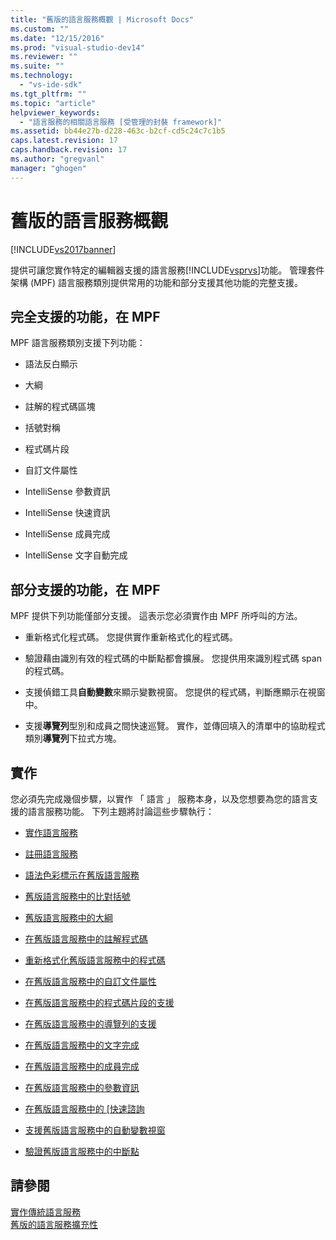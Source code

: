 ```yaml
---
title: "舊版的語言服務概觀 | Microsoft Docs"
ms.custom: ""
ms.date: "12/15/2016"
ms.prod: "visual-studio-dev14"
ms.reviewer: ""
ms.suite: ""
ms.technology: 
  - "vs-ide-sdk"
ms.tgt_pltfrm: ""
ms.topic: "article"
helpviewer_keywords: 
  - "語言服務的相關語言服務 [受管理的封裝 framework]"
ms.assetid: bb44e27b-d228-463c-b2cf-cd5c24c7c1b5
caps.latest.revision: 17
caps.handback.revision: 17
ms.author: "gregvanl"
manager: "ghogen"
---
```

# 舊版的語言服務概觀
[!INCLUDE[vs2017banner](../../code-quality/includes/vs2017banner.md)]

提供可讓您實作特定的編輯器支援的語言服務[!INCLUDE[vsprvs](../../code-quality/includes/vsprvs_md.md)]功能。  管理套件架構 \(MPF\) 語言服務類別提供常用的功能和部分支援其他功能的完整支援。  
  
## 完全支援的功能，在 MPF  
 MPF 語言服務類別支援下列功能：  
  
-   語法反白顯示  
  
-   大綱  
  
-   註解的程式碼區塊  
  
-   括號對稱  
  
-   程式碼片段  
  
-   自訂文件屬性  
  
-   IntelliSense 參數資訊  
  
-   IntelliSense 快速資訊  
  
-   IntelliSense 成員完成  
  
-   IntelliSense 文字自動完成  
  
## 部分支援的功能，在 MPF  
 MPF 提供下列功能僅部分支援。  這表示您必須實作由 MPF 所呼叫的方法。  
  
-   重新格式化程式碼。  您提供實作重新格式化的程式碼。  
  
-   驗證藉由識別有效的程式碼的中斷點都會擴展。  您提供用來識別程式碼 span 的程式碼。  
  
-   支援偵錯工具**自動變數**來顯示變數視窗。  您提供的程式碼，判斷應顯示在視窗中。  
  
-   支援**導覽列**型別和成員之間快速巡覽。  實作，並傳回填入的清單中的協助程式類別**導覽列**下拉式方塊。  
  
## 實作  
 您必須先完成幾個步驟，以實作 「 語言 」 服務本身，以及您想要為您的語言支援的語言服務功能。  下列主題將討論這些步驟執行：  
  
-   [實作語言服務](../../extensibility/internals/implementing-a-legacy-language-service2.md)  
  
-   [註冊語言服務](../../extensibility/internals/registering-a-legacy-language-service1.md)  
  
-   [語法色彩標示在舊版語言服務](../../extensibility/internals/syntax-colorizing-in-a-legacy-language-service.md)  
  
-   [舊版語言服務中的比對括號](../../extensibility/internals/brace-matching-in-a-legacy-language-service.md)  
  
-   [舊版語言服務中的大綱](../../extensibility/internals/outlining-in-a-legacy-language-service.md)  
  
-   [在舊版語言服務中的註解程式碼](../../extensibility/internals/commenting-code-in-a-legacy-language-service.md)  
  
-   [重新格式化舊版語言服務中的程式碼](../../extensibility/internals/reformatting-code-in-a-legacy-language-service.md)  
  
-   [在舊版語言服務中的自訂文件屬性](../../extensibility/internals/custom-document-properties-in-a-legacy-language-service.md)  
  
-   [在舊版語言服務中的程式碼片段的支援](../../extensibility/internals/support-for-code-snippets-in-a-legacy-language-service.md)  
  
-   [在舊版語言服務中的導覽列的支援](../../extensibility/internals/support-for-the-navigation-bar-in-a-legacy-language-service.md)  
  
-   [在舊版語言服務中的文字完成](../../extensibility/internals/word-completion-in-a-legacy-language-service.md)  
  
-   [在舊版語言服務中的成員完成](../../extensibility/internals/member-completion-in-a-legacy-language-service.md)  
  
-   [在舊版語言服務中的參數資訊](../../extensibility/internals/parameter-info-in-a-legacy-language-service2.md)  
  
-   [在舊版語言服務中的 \[快速諮詢](../../extensibility/internals/quick-info-in-a-legacy-language-service.md)  
  
-   [支援舊版語言服務中的自動變數視窗](../../extensibility/internals/support-for-the-autos-window-in-a-legacy-language-service.md)  
  
-   [驗證舊版語言服務中的中斷點](../../extensibility/internals/validating-breakpoints-in-a-legacy-language-service.md)  
  
## 請參閱  
 [實作傳統語言服務](../../extensibility/internals/implementing-a-legacy-language-service1.md)   
 [舊版的語言服務擴充性](../../extensibility/internals/legacy-language-service-extensibility.md)